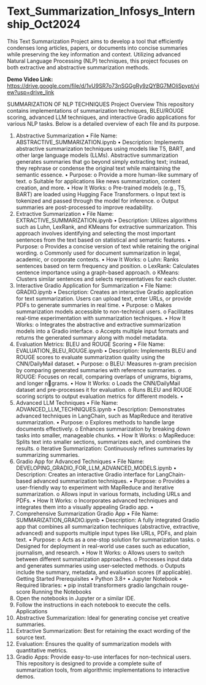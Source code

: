 # Text_Summarization_Infosys_Internship_Oct2024
This Text Summarization Project aims to develop a tool that efficiently condenses long articles, papers, or documents into concise summaries while preserving the key information and context. Utilizing advanced Natural Language Processing (NLP) techniques, this project focuses on both extractive and abstractive summarization methods.

**Demo Video Link:** https://drive.google.com/file/d/1vU9SR7o73nSGGgRy9zQYBG7MOliSpypt/view?usp=drive_link

SUMMARIZATION OF NLP TECHNIQUES
Project Overview
This repository contains implementations of summarization techniques, BLEU/ROUGE scoring, 
advanced LLM techniques, and interactive Gradio applications for various NLP tasks. Below is a 
detailed overview of each file and its purpose.
1. Abstractive Summarization
• File Name: ABSTRACTIVE_SUMMARIZATION.ipynb
• Description:
Implements abstractive summarization techniques using models like T5, BART, and other 
large language models (LLMs). Abstractive summarization generates summaries that go 
beyond simply extracting text; instead, they rephrase or condense the original text while 
maintaining the semantic essence.
• Purpose: 
o Provide a more human-like summary of text.
o Suitable for applications like news summarization, content creation, and more.
• How It Works: 
o Pre-trained models (e.g., T5, BART) are loaded using Hugging Face Transformers.
o Input text is tokenized and passed through the model for inference.
o Output summaries are post-processed to improve readability.
2. Extractive Summarization
• File Name: EXTRACTIVE_SUMMARIZATION.ipynb
• Description:
Utilizes algorithms such as Luhn, LexRank, and KMeans for extractive summarization. This 
approach involves identifying and selecting the most important sentences from the text based 
on statistical and semantic features.
• Purpose: 
o Provides a concise version of text while retaining the original wording.
o Commonly used for document summarization in legal, academic, or corporate 
contexts.
• How It Works: 
o Luhn: Ranks sentences based on term frequency and position.
o LexRank: Calculates sentence importance using a graph-based approach.
o KMeans: Clusters similar sentences and selects representatives for each cluster.
3. Interactive Gradio Application for Summarization
• File Name: GRADIO.ipynb
• Description:
Creates an interactive Gradio application for text summarization. Users can upload text, enter 
URLs, or provide PDFs to generate summaries in real time.
• Purpose: 
o Makes summarization models accessible to non-technical users.
o Facilitates real-time experimentation with summarization techniques.
• How It Works: 
o Integrates the abstractive and extractive summarization models into a Gradio 
interface.
o Accepts multiple input formats and returns the generated summary along with model 
metadata.
4. Evaluation Metrics: BLEU and ROUGE Scoring
• File Name: EVALUATION_BLEU_ROUGE.ipynb
• Description:
Implements BLEU and ROUGE scores to evaluate summarization quality using the 
CNN/DailyMail dataset.
• Purpose: 
o BLEU: Measures n-gram precision by comparing generated summaries with 
reference summaries.
o ROUGE: Focuses on recall, comparing overlaps of unigrams, bigrams, and longer ngrams.
• How It Works: 
o Loads the CNN/DailyMail dataset and pre-processes it for evaluation.
o Runs BLEU and ROUGE scoring scripts to output evaluation metrics for different 
models.
•
5. Advanced LLM Techniques
• File Name: ADVANCED_LLM_TECHNIQUES.ipynb
• Description:
Demonstrates advanced techniques in LangChain, such as MapReduce and iterative 
summarization.
• Purpose: 
o Explores methods to handle large documents effectively.
o Enhances summarization by breaking down tasks into smaller, manageable chunks.
• How It Works: 
o MapReduce: Splits text into smaller sections, summarizes each, and combines the 
results.
o Iterative Summarization: Continuously refines summaries by summarizing 
summaries.
6. Gradio App for Advanced Techniques
• File Name: DEVELOPING_GRADIO_FOR_LLM_ADVANCED_MODELS.ipynb
• Description:
Creates an interactive Gradio interface for LangChain-based advanced summarization 
techniques.
• Purpose: 
o Provides a user-friendly way to experiment with MapReduce and iterative 
summarization.
o Allows input in various formats, including URLs and PDFs.
• How It Works: 
o Incorporates advanced techniques and integrates them into a visually appealing 
Gradio app.
•
7. Comprehensive Summarization Gradio App
• File Name: SUMMARIZATION_GRADIO.ipynb
• Description:
A fully integrated Gradio app that combines all summarization techniques (abstractive, 
extractive, advanced) and supports multiple input types like URLs, PDFs, and plain text.
• Purpose: 
o Acts as a one-stop solution for summarization tasks.
o Designed for deployment in real-world use cases such as education, journalism, and 
research.
• How It Works: 
o Allows users to switch between different summarization approaches.
o Processes input data and generates summaries using user-selected methods.
o Outputs include the summary, metadata, and evaluation scores (if applicable).
Getting Started
Prerequisites
• Python 3.8+
• Jupyter Notebook
• Required libraries: 
• pip install transformers gradio langchain rouge-score
Running the Notebooks
1. Open the notebooks in Jupyter or a similar IDE.
2. Follow the instructions in each notebook to execute the cells.
Applications
1. Abstractive Summarization: Ideal for generating concise yet creative summaries.
2. Extractive Summarization: Best for retaining the exact wording of the source text.
3. Evaluation: Ensures the quality of summarization models with quantitative metrics.
4. Gradio Apps: Provide easy-to-use interfaces for non-technical users.
This repository is designed to provide a complete suite of summarization tools, from algorithmic 
implementations to interactive demos.
